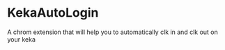 # KekaAutoLogin
A chrom extension that will help you to automatically clk in and clk out on your keka
